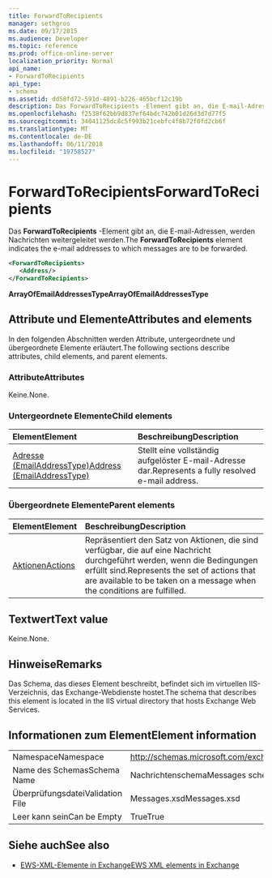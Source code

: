 ```yaml
---
title: ForwardToRecipients
manager: sethgros
ms.date: 09/17/2015
ms.audience: Developer
ms.topic: reference
ms.prod: office-online-server
localization_priority: Normal
api_name:
- ForwardToRecipients
api_type:
- schema
ms.assetid: dd58fd72-591d-4891-b226-465bcf12c19b
description: Das ForwardToRecipients -Element gibt an, die E-mail-Adressen, werden Nachrichten weitergeleitet werden.
ms.openlocfilehash: f2538f62bb9d837ef64bdc742b01d26d3d7d77f5
ms.sourcegitcommit: 34041125dc8c5f993b21cebfc4f8b72f0fd2cb6f
ms.translationtype: MT
ms.contentlocale: de-DE
ms.lasthandoff: 06/11/2018
ms.locfileid: "19758527"
---
```

# <a name="forwardtorecipients"></a><span data-ttu-id="91c37-103">ForwardToRecipients</span><span class="sxs-lookup"><span data-stu-id="91c37-103">ForwardToRecipients</span></span>

<span data-ttu-id="91c37-104">Das **ForwardToRecipients** -Element gibt an, die E-mail-Adressen, werden Nachrichten weitergeleitet werden.</span><span class="sxs-lookup"><span data-stu-id="91c37-104">The **ForwardToRecipients** element indicates the e-mail addresses to which messages are to be forwarded.</span></span> 
  
```XML
<ForwardToRecipients>
   <Address/>
</ForwardToRecipients>
```

 <span data-ttu-id="91c37-105">**ArrayOfEmailAddressesType**</span><span class="sxs-lookup"><span data-stu-id="91c37-105">**ArrayOfEmailAddressesType**</span></span>
## <a name="attributes-and-elements"></a><span data-ttu-id="91c37-106">Attribute und Elemente</span><span class="sxs-lookup"><span data-stu-id="91c37-106">Attributes and elements</span></span>

<span data-ttu-id="91c37-107">In den folgenden Abschnitten werden Attribute, untergeordnete und übergeordnete Elemente erläutert.</span><span class="sxs-lookup"><span data-stu-id="91c37-107">The following sections describe attributes, child elements, and parent elements.</span></span>
  
### <a name="attributes"></a><span data-ttu-id="91c37-108">Attribute</span><span class="sxs-lookup"><span data-stu-id="91c37-108">Attributes</span></span>

<span data-ttu-id="91c37-109">Keine.</span><span class="sxs-lookup"><span data-stu-id="91c37-109">None.</span></span>
  
### <a name="child-elements"></a><span data-ttu-id="91c37-110">Untergeordnete Elemente</span><span class="sxs-lookup"><span data-stu-id="91c37-110">Child elements</span></span>

|<span data-ttu-id="91c37-111">**Element**</span><span class="sxs-lookup"><span data-stu-id="91c37-111">**Element**</span></span>|<span data-ttu-id="91c37-112">**Beschreibung**</span><span class="sxs-lookup"><span data-stu-id="91c37-112">**Description**</span></span>|
|:-----|:-----|
|[<span data-ttu-id="91c37-113">Adresse (EmailAddressType)</span><span class="sxs-lookup"><span data-stu-id="91c37-113">Address (EmailAddressType)</span></span>](address-emailaddresstype.md) <br/> |<span data-ttu-id="91c37-114">Stellt eine vollständig aufgelöster E-mail-Adresse dar.</span><span class="sxs-lookup"><span data-stu-id="91c37-114">Represents a fully resolved e-mail address.</span></span>  <br/> |
   
### <a name="parent-elements"></a><span data-ttu-id="91c37-115">Übergeordnete Elemente</span><span class="sxs-lookup"><span data-stu-id="91c37-115">Parent elements</span></span>

|<span data-ttu-id="91c37-116">**Element**</span><span class="sxs-lookup"><span data-stu-id="91c37-116">**Element**</span></span>|<span data-ttu-id="91c37-117">**Beschreibung**</span><span class="sxs-lookup"><span data-stu-id="91c37-117">**Description**</span></span>|
|:-----|:-----|
|[<span data-ttu-id="91c37-118">Aktionen</span><span class="sxs-lookup"><span data-stu-id="91c37-118">Actions</span></span>](actions.md) <br/> |<span data-ttu-id="91c37-119">Repräsentiert den Satz von Aktionen, die sind verfügbar, die auf eine Nachricht durchgeführt werden, wenn die Bedingungen erfüllt sind.</span><span class="sxs-lookup"><span data-stu-id="91c37-119">Represents the set of actions that are available to be taken on a message when the conditions are fulfilled.</span></span>  <br/> |
   
## <a name="text-value"></a><span data-ttu-id="91c37-120">Textwert</span><span class="sxs-lookup"><span data-stu-id="91c37-120">Text value</span></span>

<span data-ttu-id="91c37-121">Keine.</span><span class="sxs-lookup"><span data-stu-id="91c37-121">None.</span></span>
  
## <a name="remarks"></a><span data-ttu-id="91c37-122">Hinweise</span><span class="sxs-lookup"><span data-stu-id="91c37-122">Remarks</span></span>

<span data-ttu-id="91c37-123">Das Schema, das dieses Element beschreibt, befindet sich im virtuellen IIS-Verzeichnis, das Exchange-Webdienste hostet.</span><span class="sxs-lookup"><span data-stu-id="91c37-123">The schema that describes this element is located in the IIS virtual directory that hosts Exchange Web Services.</span></span>
  
## <a name="element-information"></a><span data-ttu-id="91c37-124">Informationen zum Element</span><span class="sxs-lookup"><span data-stu-id="91c37-124">Element information</span></span>

|||
|:-----|:-----|
|<span data-ttu-id="91c37-125">Namespace</span><span class="sxs-lookup"><span data-stu-id="91c37-125">Namespace</span></span>  <br/> |http://schemas.microsoft.com/exchange/services/2006/messages  <br/> |
|<span data-ttu-id="91c37-126">Name des Schemas</span><span class="sxs-lookup"><span data-stu-id="91c37-126">Schema Name</span></span>  <br/> |<span data-ttu-id="91c37-127">Nachrichtenschema</span><span class="sxs-lookup"><span data-stu-id="91c37-127">Messages schema</span></span>  <br/> |
|<span data-ttu-id="91c37-128">Überprüfungsdatei</span><span class="sxs-lookup"><span data-stu-id="91c37-128">Validation File</span></span>  <br/> |<span data-ttu-id="91c37-129">Messages.xsd</span><span class="sxs-lookup"><span data-stu-id="91c37-129">Messages.xsd</span></span>  <br/> |
|<span data-ttu-id="91c37-130">Leer kann sein</span><span class="sxs-lookup"><span data-stu-id="91c37-130">Can be Empty</span></span>  <br/> |<span data-ttu-id="91c37-131">True</span><span class="sxs-lookup"><span data-stu-id="91c37-131">True</span></span>  <br/> |
   
## <a name="see-also"></a><span data-ttu-id="91c37-132">Siehe auch</span><span class="sxs-lookup"><span data-stu-id="91c37-132">See also</span></span>



- [<span data-ttu-id="91c37-133">EWS-XML-Elemente in Exchange</span><span class="sxs-lookup"><span data-stu-id="91c37-133">EWS XML elements in Exchange</span></span>](ews-xml-elements-in-exchange.md)


